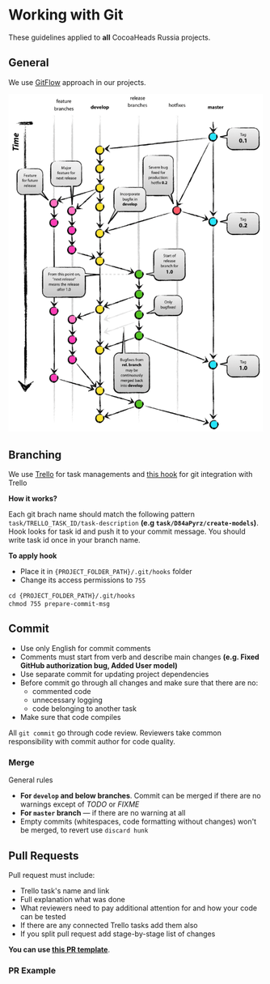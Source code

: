 # Working with Git

These guidelines applied to **all** CocoaHeads Russia projects.

## General

We use [GitFlow](http://nvie.com/posts/a-successful-git-branching-model/) approach in our projects.

![GitFlow](/resources/images/gitflow.png)

## Branching

We use [Trello](https://trello.com) for task managements and [this hook](/resources/scripts/prepare-commit-msg) for git integration with Trello

**How it works?**

Each git brach name should match the following pattern `task/TRELLO_TASK_ID/task-description` **(e.g `task/D84aPyrz/create-models`)**. Hook looks for task id and push it to your commit message. You should write task id once in your branch name.

**To apply hook**

- Place it in `{PROJECT_FOLDER_PATH}/.git/hooks` folder
- Change its access permissions to `755`

<!-- Separate code from list -->

    cd {PROJECT_FOLDER_PATH}/.git/hooks
    chmod 755 prepare-commit-msg

## Commit

- Use only English for commit comments
- Comments must start from verb and describe main changes **(e.g. Fixed GitHub authorization bug, Added User model)**
- Use separate commit for updating project dependencies
- Before commit go through all changes and make sure that there are no:
  - commented code
  - unnecessary logging
  - code belonging to another task
- Make sure that code compiles

All `git commit` go through code review. Reviewers take common responsibility with commit author for code quality.

### Merge

General rules

- **For `develop` and below branches**. Commit can be merged if there are no warnings except of *TODO* or *FIXME*
- **For `master` branch** — if there are no warning at all
- Empty commits (whitespaces, code formatting without changes) won't be merged, to revert use `discard hunk`

## Pull Requests

Pull request must include:

- Trello task's name and link
- Full explanation what was done
- What reviewers need to pay additional attention for and how your code can be tested
- If there are any connected Trello tasks add them also
- If you split pull request add stage-by-stage list of changes

**You can use [this PR template](/resources/files/pull_request_template.md)**.

### PR Example